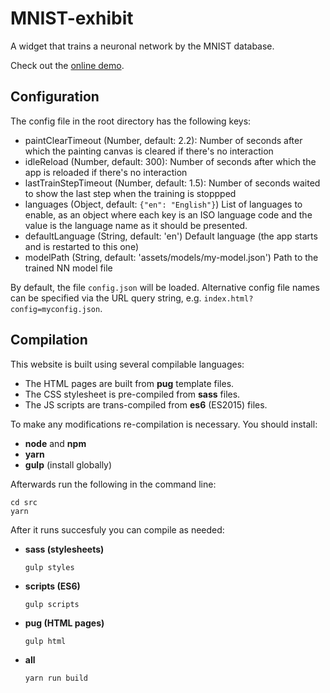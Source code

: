 # MNIST-exhibit

A widget that trains a neuronal network by the MNIST database.

Check out the [online demo](https://imaginary.github.io/neural-numbers/).

## Configuration

The config file in the root directory has the following keys:

- paintClearTimeout (Number, default: 2.2): 
    Number of seconds after which the painting canvas is cleared if there's no interaction
- idleReload (Number, default: 300): 
    Number of seconds after which the app is reloaded if there's no interaction
- lastTrainStepTimeout (Number, default: 1.5): 
    Number of seconds waited to show the last step when the training is stoppped
- languages (Object, default: `{"en": "English"}`)
    List of languages to enable, as an object where each key is an ISO language code and
    the value is the language name as it should be presented.
- defaultLanguage (String, default: 'en')
    Default language (the app starts and is restarted to this one)
- modelPath (String, default: 'assets/models/my-model.json')
    Path to the trained NN model file

By default, the file `config.json` will be loaded.
Alternative config file names can be specified via the URL query string, e.g. `index.html?config=myconfig.json`.

## Compilation

This website is built using several compilable languages:

- The HTML pages are built from **pug** template files.
- The CSS stylesheet is pre-compiled from **sass** files.
- The JS scripts are trans-compiled from **es6** (ES2015) files.

To make any modifications re-compilation is necessary. You should install:

- **node** and **npm**
- **yarn**
- **gulp** (install globally)

Afterwards run the following in the command line:

```
cd src
yarn
```

After it runs succesfuly you can compile as needed:

- **sass (stylesheets)**
    ```
    gulp styles
    ```

- **scripts (ES6)**
    ```
    gulp scripts
    ```

- **pug (HTML pages)**
    ```
    gulp html
    ```

- **all**
    ```
    yarn run build
    ```
